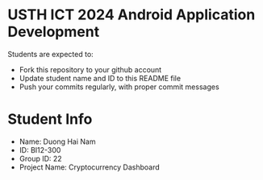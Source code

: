 USTH ICT 2024 Android Application Development
=====================================================

Students are expected to:

* Fork this repository to your github account
* Update student name and ID to this README file
* Push your commits regularly, with proper commit messages

Student Info
=======================

* Name: Duong Hai Nam
* ID: BI12-300
* Group ID: 22
* Project Name: Cryptocurrency Dashboard
